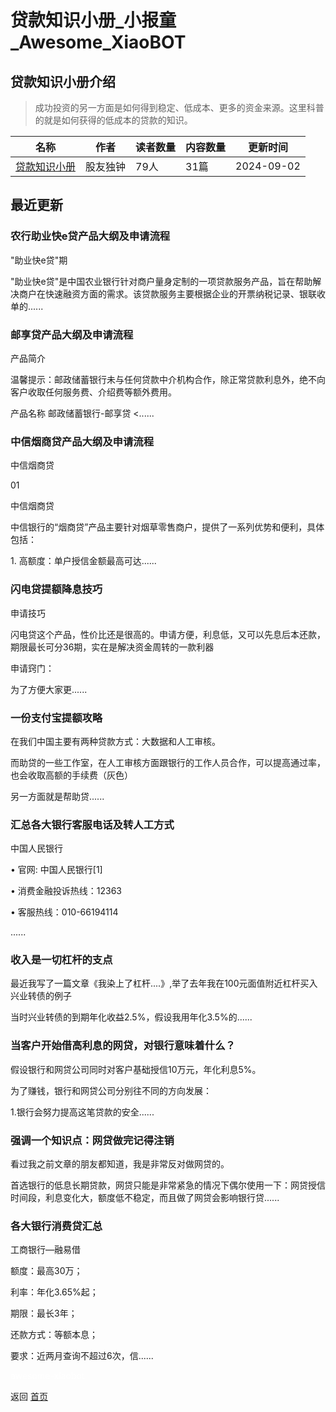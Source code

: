 # 贷款知识小册_小报童_Awesome_XiaoBOT

## 贷款知识小册介绍
> 成功投资的另一方面是如何得到稳定、低成本、更多的资金来源。这里科普的就是如何获得的低成本的贷款的知识。  
  


|名称|作者|读者数量|内容数量|更新时间|
|---|---|---|---|---|
|[贷款知识小册](https://xiaobot.net/p/xxcj123?refer=0b133df9-27dc-423b-8101-639049001c13)|股友独钟|79人|31篇|2024-09-02|

## 最近更新
### 农行助业快e贷产品大纲及申请流程

"助业快e贷"期

"助业快e贷"是中国农业银行针对商户量身定制的一项贷款服务产品，旨在帮助解决商户在快速融资方面的需求。该贷款服务主要根据企业的开票纳税记录、银联收单的......

### 邮享贷产品大纲及申请流程

产品简介

温馨提示：邮政储蓄银行未与任何贷款中介机构合作，除正常贷款利息外，绝不向客户收取任何服务费、介绍费等额外费用。

产品名称 邮政储蓄银行-邮享贷 <......

### 中信烟商贷产品大纲及申请流程

中信烟商贷

01

中信烟商贷

中信银行的“烟商贷”产品主要针对烟草零售商户，提供了一系列优势和便利，具体包括：

1\. 高额度：单户授信金额最高可达......

### 闪电贷提额降息技巧

申请技巧

闪电贷这个产品，性价比还是很高的。申请方便，利息低，又可以先息后本还款，期限最长可分36期，实在是解决资金周转的一款利器

申请窍门：

为了方便大家更......

### 一份支付宝提额攻略

在我们中国主要有两种贷款方式：大数据和人工审核。

而助贷的一些工作室，在人工审核方面跟银行的工作人员合作，可以提高通过率，也会收取高额的手续费（灰色）

另一方面就是帮助贷......

### 汇总各大银行客服电话及转人工方式

中国人民银行

• 官网: 中国人民银行[1]

• 消费金融投诉热线：12363

• 客服热线：010-66194114

......

### 收入是一切杠杆的支点

最近我写了一篇文章《我染上了杠杆....》,举了去年我在100元面值附近杠杆买入兴业转债的例子

当时兴业转债的到期年化收益2.5%，假设我用年化3.5%的......

### 当客户开始借高利息的网贷，对银行意味着什么？

假设银行和网贷公司同时对客户基础授信10万元，年化利息5%。

为了赚钱，银行和网贷公司分别往不同的方向发展：

1.银行会努力提高这笔贷款的安全......

### 强调一个知识点：网贷做完记得注销

看过我之前文章的朋友都知道，我是非常反对做网贷的。

首选银行的低息长期贷款，网贷只能是非常紧急的情况下偶尔使用一下：网贷授信时间段，利息变化大，额度低不稳定，而且做了网贷会影响银行贷......

### 各大银行消费贷汇总

工商银行—融易借

额度：最高30万；

利率：年化3.65%起；

期限：最长3年；

还款方式：等额本息；

要求：近两月查询不超过6次，信......


<a href="https://github.com/Reno9527/awesome-xiaobot" style="color: white; text-decoration: none;">awesome-xiaobot</a>

返回 [首页](../README.md)
